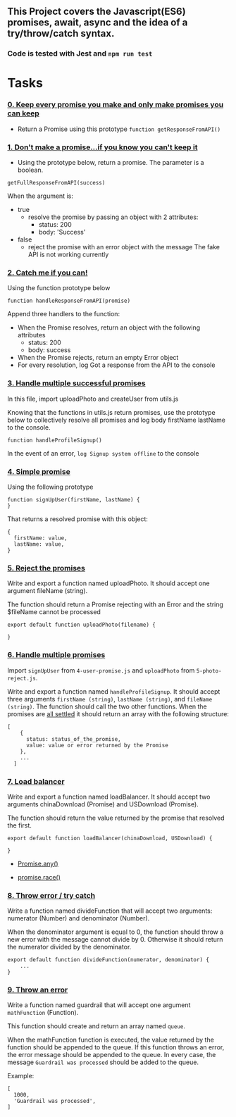 ## This Project covers the Javascript(ES6) promises, await, async and the idea of a try/throw/catch syntax.

### Code is tested with Jest and `npm run test`

# Tasks

### [0. Keep every promise you make and only make promises you can keep](./0-promise.js)
- Return a Promise using this prototype `function getResponseFromAPI()`

### [1. Don't make a promise...if you know you can't keep it](./1-promise.js)
- Using the prototype below, return a promise. The parameter is a boolean.
```
getFullResponseFromAPI(success)
```
When the argument is:

- true
  - resolve the promise by passing an object with 2 attributes:
    - status: 200
    - body: 'Success'
- false
  - reject the promise with an error object with the message The  fake API is not working currently

### [2. Catch me if you can!](./2-then.js)
Using the function prototype below
```
function handleResponseFromAPI(promise)
```
Append three handlers to the function:

- When the Promise resolves, return an object with the following    attributes
  - status: 200
  - body: success
- When the Promise rejects, return an empty Error object
- For every resolution, log Got a response from the API to the console

### [3. Handle multiple successful promises](./3-all.js)
In this file, import uploadPhoto and createUser from utils.js

Knowing that the functions in utils.js return promises, use the prototype below to collectively resolve all promises and log body firstName lastName to the console.
```
function handleProfileSignup()
```
In the event of an error, `log Signup system offline` to the console

### [4. Simple promise](./4-user-promise.js)
Using the following prototype
```
function signUpUser(firstName, lastName) {
}
```
That returns a resolved promise with this object:
```
{
  firstName: value,
  lastName: value,
}
```

### [5. Reject the promises](./5-photo-reject.js)
Write and export a function named uploadPhoto. It should accept one argument fileName (string).

The function should return a Promise rejecting with an Error and the string $fileName cannot be processed
```
export default function uploadPhoto(filename) {

}
```

### [6. Handle multiple promises](./6-final-user.js)
Import `signUpUser` from `4-user-promise.js` and `uploadPhoto` from `5-photo-reject.js`.

Write and export a function named `handleProfileSignup`. It should accept three arguments `firstName (string)`, `lastName (string)`, and `fileName (string)`. The function should call the two other functions. When the promises are [all settled](https://developer.mozilla.org/en-US/docs/Web/JavaScript/Reference/Global_Objects/Promise/allSettled) it should return an array with the following structure:
```
[
    {
      status: status_of_the_promise,
      value: value or error returned by the Promise
    },
    ...
  ]
  ```

### [7. Load balancer](./7-load_balancer.js)
Write and export a function named loadBalancer. It should accept two arguments chinaDownload (Promise) and USDownload (Promise).

The function should return the value returned by the promise that resolved the first.
```
export default function loadBalancer(chinaDownload, USDownload) {

}
```
- [Promise.any()](https://developer.mozilla.org/en-US/docs/Web/JavaScript/Reference/Global_Objects/Promise/any)

- [promise.race()](https://developer.mozilla.org/en-US/docs/Web/JavaScript/Reference/Global_Objects/Promise/race)

### [8. Throw error / try catch](./8-try.js)
Write a function named divideFunction that will accept two arguments: numerator (Number) and denominator (Number).

When the denominator argument is equal to 0, the function should throw a new error with the message cannot divide by 0. Otherwise it should return the numerator divided by the denominator.
```
export default function divideFunction(numerator, denominator) {
    ...
}
```

### [9. Throw an error](./9-try.js)
Write a function named guardrail that will accept one argument `mathFunction` (Function).

This function should create and return an array named `queue`.

When the mathFunction function is executed, the value returned by the function should be appended to the queue. If this function throws an error, the error message should be appended to the queue. In every case, the message `Guardrail was processed` should be added to the queue.

Example:
```
[
  1000,
  'Guardrail was processed',
]
```

